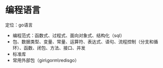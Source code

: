 # 编程语言
定位：go语言
- 编程范式：函数式、过程式、面向对象式、结构化（sql）
- 包、数据类型、变量、常量、运算符、表达式、语句、流程控制（分支和循环）、函数、闭包、方法、接口、并发
- 标准库
- 常用外部包（gin\gorm\redisgo）
